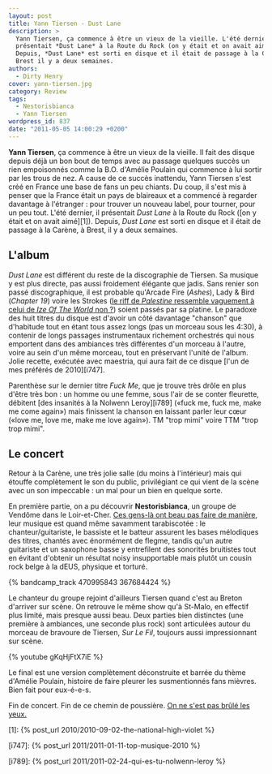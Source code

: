 ```yaml
---
layout: post
title: Yann Tiersen - Dust Lane
description: >
  Yann Tiersen, ça commence à être un vieux de la vieille. L'été dernier, il
  présentait *Dust Lane* à la Route du Rock (on y était et on avait aimé).
  Depuis, *Dust Lane* est sorti en disque et il était de passage à la Carène, à
  Brest il y a deux semaines.
authors:
  - Dirty Henry
cover: yann-tiersen.jpg
category: Review
tags:
  - Nestorisbianca
  - Yann Tiersen
wordpress_id: 837
date: "2011-05-05 14:00:29 +0200"
---
```


**Yann Tiersen**, ça commence à être un vieux de la vieille. Il fait des disque
depuis déjà un bon bout de temps avec au passage quelques succès un rien
empoisonnés comme la B.O. d'Amélie Poulain qui commence à lui sortir par les
trous de nez. A cause de ce succès inattendu, Yann Tiersen s'est créé en France
une base de fans un peu chiants. Du coup, il s'est mis à penser que la France
était un pays de blaireaux et a commencé à regarder davantage à l'étranger :
pour trouver un nouveau label, pour tourner, pour un peu tout. L'été dernier, il
présentait _Dust Lane_ à la Route du Rock ([on y était et on avait aimé][1]).
Depuis, _Dust Lane_ est sorti en disque et il était de passage à la Carène, à
Brest, il y a deux semaines.

## L'album

_Dust Lane_ est différent du reste de la discographie de Tiersen. Sa musique y
est plus directe, pas aussi froidement élégante que jadis. Sans renier son passé
discographique, il est probable qu'Arcade Fire (_Ashes_), Lady & Bird (_Chapter
19_) voire les Strokes ([le riff de _Palestine_ ressemble vaguement à celui de
_Ize Of The World_ non ?][2]) soient passés par sa platine. Le paradoxe des huit
titres du disque est d'avoir un côté davantage "chanson" que d'habitude tout en
étant tous assez longs (pas un morceau sous les 4:30), à contenir de longs
passages instrumentaux richement orchestrés qui nous emportent dans des
ambiances très différentes d'un morceau à l'autre, voire au sein d'un même
morceau, tout en préservant l'unité de l'album. Jolie recette, exécutée avec
maestria, qui aura fait de ce disque [l'un de mes préférés de 2010][i747].

Parenthèse sur le dernier titre _Fuck Me_, que je trouve très drôle en plus
d'être très bon : un homme ou une femme, sous l'air de se conter fleurette,
débitent [des insanités à la Nolwenn Leroy][i789] («fuck me, fuck me, make me
come again») mais finissent la chanson en laissant parler leur cœur («love me,
love me, make me love again»). TM "trop mimi" voire TTM "trop trop mimi".

## Le concert

Retour à la Carène, une très jolie salle (du moins à l'intérieur) mais qui
étouffe complètement le son du public, privilégiant ce qui vient de la scène
avec un son impeccable : un mal pour un bien en quelque sorte.

En première partie, on a pu découvrir **Nestorisbianca**, un groupe de Vendôme
dans le Loir-et-Cher. [Ces gens-là ont beau pas faire de manière][3], leur
musique est quand même savamment tarabiscotée : le chanteur/guitariste, le
bassiste et le batteur assurent les bases mélodiques des titres, chantés avec
énormément de flegme, tandis qu'un autre guitariste et un saxophone basse y
entrefilent des sonorités bruitistes tout en évitant d'obtenir un résultat noisy
insupportable mais plutôt un cousin rock belge à la dEUS, physique et torturé.

{% bandcamp_track 470995843 367684424 %}

Le chanteur du groupe rejoint d'ailleurs Tiersen quand c'est au Breton d'arriver
sur scène. On retrouve le même show qu'à St-Malo, en effectif plus limité, mais
presque aussi beau. Deux parties bien distinctes (une première à ambiances, une
seconde plus rock) sont articulées autour du morceau de bravoure de Tiersen,
_Sur Le Fil_, toujours aussi impressionnant sur scène.

{% youtube gKqHjFtX7iE %}

Le final est une version complètement déconstruite et barrée du thème d'Amélie
Poulain, histoire de faire pleurer les susmentionnés fans mièvres. Bien fait
pour eux-é-e-s.

Fin de concert. Fin de ce chemin de poussière. [On ne s'est pas brûlé les
yeux.][4]

[2]: http://www.youtube.com/watch?v=1XJTxOfQ6ZU#t=0m58s
[3]: http://www.youtube.com/watch?v=o8Pu08769NQ
[4]:
  http://www.dailymotion.com/video/x8v3sm_francis-cabrel-les-murs-de-poussier_music

[1]: {% post_url 2010/2010-09-02-the-national-high-violet %}

[i747]: {% post_url 2011/2011-01-11-top-musique-2010 %}

[i789]: {% post_url 2011/2011-02-24-qui-es-tu-nolwenn-leroy %}
